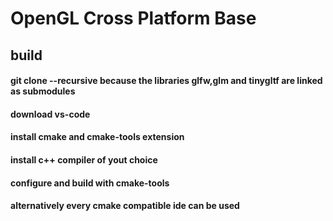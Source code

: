 # OpenGL Cross Platform Base 

## build
#### git clone --recursive because the libraries glfw,glm and tinygltf are linked as submodules
#### download vs-code
#### install cmake and cmake-tools extension
#### install c++ compiler of yout choice 
#### configure and build with cmake-tools

#### alternatively every cmake compatible ide can be used